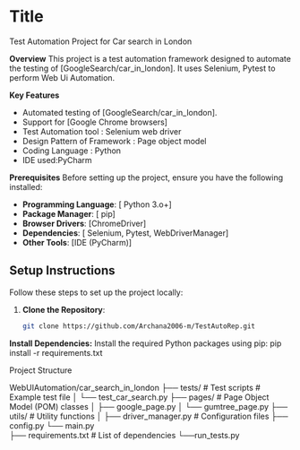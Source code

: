 # Title
Test Automation Project for Car search in London

**Overview**
This project is a test automation framework designed to automate the testing of [GoogleSearch/car_in_london].
It uses  Selenium, Pytest to perform Web Ui Automation.

 **Key Features**
- Automated testing of [GoogleSearch/car_in_london].
- Support for [Google Chrome browsers]
- Test Automation tool : Selenium web driver
- Design Pattern of Framework : Page object model
- Coding Language : Python
- IDE used:PyCharm

**Prerequisites**
Before setting up the project, ensure you have the following installed:

- **Programming Language**: [ Python 3.o+]
- **Package Manager**: [ pip]
- **Browser Drivers**: [ChromeDriver]
- **Dependencies**: [ Selenium, Pytest, WebDriverManager]
- **Other Tools**: [IDE (PyCharm)]
 
## **Setup Instructions**
Follow these steps to set up the project locally:

1. **Clone the Repository**:
   ```bash
   git clone https://github.com/Archana2006-m/TestAutoRep.git
   
**Install Dependencies:**
Install the required Python packages using pip:
pip install -r requirements.txt

Project Structure

WebUIAutomation/car_search_in_london
├── tests/                  # Test scripts       # Example test file
│   └── test_car_search.py
├── pages/                  # Page Object Model (POM) classes
│   ├── google_page.py
│   └── gumtree_page.py
├── utils/                  # Utility functions
│   ├── driver_manager.py
                            # Configuration files
├── config.py
└── main.py             
├── requirements.txt        # List of dependencies
└──run_tests.py  

